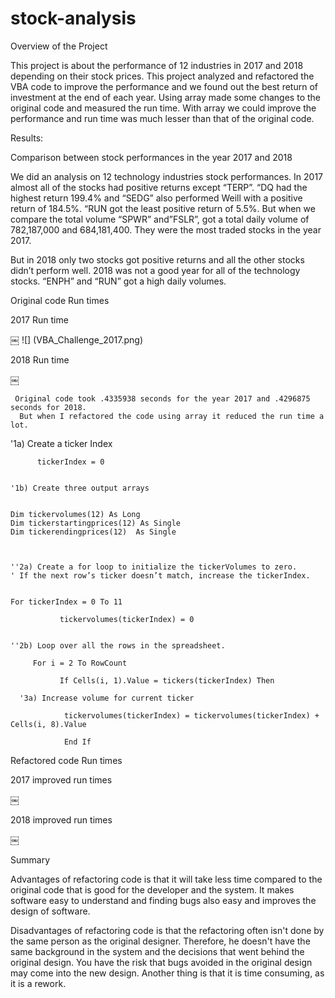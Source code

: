 # stock-analysis
Overview of the Project



This project is about the performance of 12 industries in 2017 and 2018 depending on their stock prices.
This project analyzed and refactored the VBA code to improve the performance and we found out  the best return of investment at the end of each year. 
Using array made some changes to the original code and measured the run time. With array we could improve the performance  and run time was much lesser than that of the original code.


Results:

Comparison between stock performances in the year 2017 and 2018


We did an analysis on 12 technology  industries stock performances.
In 2017 almost all of the stocks had positive returns except “TERP”.
“DQ had the highest return 199.4% and “SEDG” also performed Weill with a positive return of 184.5%.
“RUN got the least positive return of 5.5%. But when we compare the total volume “SPWR” and”FSLR”, got a total daily volume of 782,187,000 and 684,181,400. 
They were the most traded stocks in the year 2017.

But in 2018 only two stocks got positive returns and all the other stocks didn’t perform well.
2018 was not a good year for all of the technology stocks. “ENPH” and “RUN” got a high daily volumes.

Original code Run times

2017 Run time

￼
![] (VBA_Challenge_2017.png)


2018 Run time

￼

  




     Original code took .4335938 seconds for the year 2017 and .4296875 seconds for 2018.
      But when I refactored the code using array it reduced the run time a lot.




'1a) Create a ticker Index
    
          tickerIndex = 0
  
  
    '1b) Create three output arrays
    
    
    Dim tickervolumes(12) As Long
    Dim tickerstartingprices(12) As Single
    Dim tickerendingprices(12)  As Single
    
    
    
    ''2a) Create a for loop to initialize the tickerVolumes to zero.
    ' If the next row’s ticker doesn’t match, increase the tickerIndex.
    
    
    For tickerIndex = 0 To 11
    
               tickervolumes(tickerIndex) = 0
    
        
    ''2b) Loop over all the rows in the spreadsheet.
    
         For i = 2 To RowCount
    
               If Cells(i, 1).Value = tickers(tickerIndex) Then
  
      '3a) Increase volume for current ticker
        
                tickervolumes(tickerIndex) = tickervolumes(tickerIndex) + Cells(i, 8).Value
        
                End If






Refactored code Run times

2017 improved run times


￼



2018 improved run times





￼



Summary

   Advantages of  refactoring code is that it will take less time compared to the original code that is good for the developer and the system.
 It makes software easy to understand and finding bugs also easy and improves the design of software.

Disadvantages of refactoring code is that the refactoring often isn't done by the same person as the original designer. Therefore, he  doesn't have the same background in the system and the decisions that went behind the original design. You have  the risk that bugs avoided in the original design may come into the new design. Another thing is that it is time consuming, as it is a rework.
